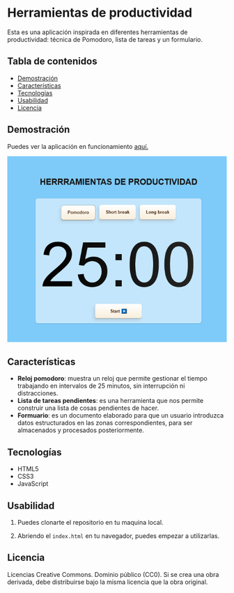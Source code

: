 # Herramientas de productividad
Esta es una aplicación inspirada en diferentes herramientas de productividad: técnica de Pomodoro, lista de tareas y un formulario.


## Tabla de contenidos
- [Demostración](#demostración)
- [Características](#características)
- [Tecnologías](#tecnologías)
- [Usabilidad](#usabilidad)
- [Licencia](#licencia)

## Demostración
Puedes ver la aplicación en funcionamiento <a href="https://proyectosprogramacion.github.io/javascript_herramientasproductividad/" target="_blank" rel="noreferrer">aquí.</a>

![Imagen del reloj pomodoro](imagenReloj.png)

## Características
- **Reloj pomodoro**: muestra un reloj que permite gestionar el tiempo trabajando en intervalos de 25 minutos, sin interrupción ni distracciones.
- **Lista de tareas pendientes**:  es una herramienta que nos permite construir una lista de cosas pendientes de hacer.
- **Formuario**:  es un documento elaborado para que un usuario introduzca datos estructurados en las zonas correspondientes, para ser almacenados y procesados posteriormente.


## Tecnologías
- HTML5
- CSS3
- JavaScript


## Usabilidad
1. Puedes clonarte el repositorio en tu maquina local.

2. Abriendo el `index.html`  en tu navegador, puedes empezar a utilizarlas.

## Licencia
Licencias Creative Commons. Dominio público (CC0). Si se crea una obra derivada, debe distribuirse bajo la misma licencia que la obra original.